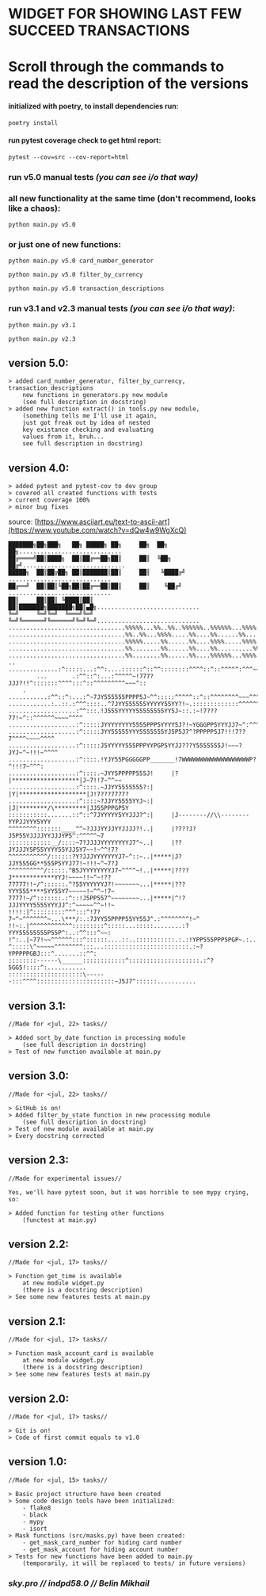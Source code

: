 # **WIDGET FOR SHOWING LAST FEW SUCCEED TRANSACTIONS** 
# Scroll through the commands to read the description of the versions
#### initialized with poetry, to install dependencies run:
```shell
poetry install
```
#### run pytest coverage check to get html report:
```shell
pytest --cov=src --cov-report=html
```
### run v5.0 manual tests _(you can see i/o that way)_
### all new functionality at the same time (don't recommend, looks like a chaos):
```shell
python main.py v5.0
```
### or just one of new functions:
```shell
python main.py v5.0 card_number_generator
```
```shell
python main.py v5.0 filter_by_currency
```
```shell
python main.py v5.0 transaction_descriptions
```
### run v3.1 and v2.3 manual tests _(you can see i/o that way)_:
```shell
python main.py v3.1
```
```shell
python main.py v2.3
```


## version 5.0:

    > added card_number_generator, filter_by_currency, transaction_descriptions
        new functions in generators.py new module
        (see full description in docstring)
    > added new function extract() in tools.py new module,
        (something tells me I'll use it again,
        just got freak out by idea of nested
        key existance checking and evaluating
        values from it, bruh...
        see full description in docstring)

## version 4.0:

    > added pytest and pytest-cov to dev group
    > covered all created functions with tests
    > current coverage 100%
    > minor bug fixes

source: [https://www.asciiart.eu/text-to-ascii-art](https://www.youtube.com/watch?v=dQw4w9WgXcQ)

    ███████╗██╗███╗   ██╗ █████╗ ██╗     ██╗  ██╗   ██╗.............................
    ██╔════╝██║████╗  ██║██╔══██╗██║     ██║  ╚██╗ ██╔╝.............................
    █████╗  ██║██╔██╗ ██║███████║██║     ██║   ╚████╔╝ .............................
    ██╔══╝  ██║██║╚██╗██║██╔══██║██║     ██║    ╚██╔╝  .............................
    ██║     ██║██║ ╚████║██║  ██║███████╗███████╗██║▄█╗.............................
    ╚═╝     ╚═╝╚═╝  ╚═══╝╚═╝  ╚═╝╚══════╝╚══════╝╚═╝╚═╝.............................
    .................................%%%%%...%%..%%..%%%%%%..%%%%%%...%%%%...%%%%%%.
    .................................%%..%%...%%%%.....%%....%%......%%........%%...
    .................................%%%%%.....%%......%%....%%%%.....%%%%.....%%...
    .................................%%........%%......%%....%%..........%%....%%...
    .................................%%........%%......%%....%%%%%%...%%%%.....%%...
    ..   ..............:^:::::...:^^:....::::::^::^^::::::::^^^^::^::^^^^^:^^^~~~^::
            ...       .:^^::^:...:^^^^^~!777?JJJ?!!^:::::::^^^^:::^::^^^^^^^^^~~~^::
        .   ...........:^^::^:...:^~7JY555555PPPP5J~^^:::::^^^^^::^::^^^^^^^^~~~^^^^
    ............:..::.:^^^::::..^7JYY555555YYYYY55YY?!~.:::::::::::::^^^^^^^~~~~^^^^
    ...................:^^:::.!J555YYYYY55555555YY5J~::.:~!7???77!~^::^^^^^^~~~~^^^^
    ...................:^:::::JYYYYYYYY5555PPP5YYYY5J?!~YGGGPP5YYYJJ7~^:^^^^~~!!^^^^
    ...................:^:::::JYY55555YYY5555555YJ5P5J7^?PPPPP5J7!!!7??7^^^^~~~~^^^^
    ...................:^:::::J5YYYYY555PPPYYPGP5YYJJ???Y5555555J!~~~?JYJ~^~!!!~^^^^
    ...................:^::::.!YJY55PGGGGGPP_______!7WWWWWWWWWWWWWWWWWWWP?^!!!7~^^^:
    ...................:^::::.~JYY5PPPPP555J!     |?|*******************|J~7!!7~^^~~
    ...................:^::::.~JJYY5555555?:|     |Y|*******************|J!7???7777?
    ...................:^::::~?JJYY5555YYJ~:|     |J|********/\*********|JJ55PPPGP5Y
    :::::::::::.......::^::^7JYYYYY5YYJJJ?^:|     |J--------//\\--------YYPJJYYY5YYY
    ^^^^^^^^:::::::____^^~?JJJYYJJYYJJJJ?!..|     |?7??J?J5P55YJJJJYYJJJYP5^:^^^^^~7
    ::::::::::::__/::::~7?JJJJYYYYYYYYJ7^~..|     |??JYJJJY5P55YYYY55YJJ5Y7~~!~^^!7?
    ^^^^^^^^^^^/::::::?Y?JJJYYYYYYYJ7~^::~..|*****|J?JJY555GG**555P5YYJ77!~!!!~^~7?J
    ^^^^^^^^^^/:::::.^B5JYYYYYYYYJ7~^^^^~!..|*****|????J************YYJ!~~~~!!~^~!??
    77777!!~/^::::::.^?55YYYYYYJ?!~~~~~~~...|*****|???YYY555****5YY55Y7~~~~~!~^^~!7~
    7777!~/^:::::::.:^::!J5PP557^~~~~~~~~...|*****|^!?JJJYYYY5555YYYJJ^:^~~~~~^^~!!~
    !!!!:|^:::::::::^^^:::^!7?7~^~^^^^^^^~...\***/:.:7JYY55PPPP55YY55J^.:^^^^^^^^!~^
    !!~:.|^^^^^^^^^^^^:::::::::^:::::...:::::........:?YYY55555555P55P^:..:^^:::^~~:
    !^:..|~77!~~^^^^^^:::^::::::....::..:::::::::::.:.:!YPP555PPP5PGP~.:....:::^^~^:
    ^:::::\^~~~~~^^^^^^^^:::...::::::::::::::::::::::::.:~?YPPPPPGBJ:::^.......::^^:
    ::::::::------\______::::::::::::^::::::::::::::::::::.:^?5GG5!::::^:...........
    :::::::::::::::::::::\------:::^^^^::::::::::::::::::::::~J5J7^::::::...........

## version 3.1:

    //Made for <jul, 22> tasks//

    > Added sort_by_date function in processing module
        (see full description in docstring)
    > Test of new function available at main.py

## version 3.0:

    //Made for <jul, 22> tasks//

    > GitHub is on!
    > Added filter_by_state function in new processing module
        (see full description in docstring)
    > Test of new module available at main.py
    > Every docstring corrected

## version 2.3:

    //Made for experimental issues//

    Yes, we'll have pytest soon, but it was horrible to see mypy crying, so:

    > Added function for testing other functions
        (functest at main.py)

## version 2.2:
    
    //Made for <jul, 17> tasks//
    
    > Function get_time is available
        at new module widget.py
        (there is a docstring description)
    > See some new features tests at main.py

## version 2.1:

    //Made for <jul, 17> tasks//

    > Function mask_account_card is available
        at new module widget.py
        (there is a docstring description)
    > See some new features tests at main.py

## version 2.0:

    //Made for <jul, 17> tasks//

    > Git is on!
    > Code of first commit equals to v1.0

## version 1.0:
    
    //Made for <jul, 15> tasks//
    
    > Basic project structure have been created
    > Some code design tools have been initialized:
        - flake8
        - black
        - mypy
        - isort
    > Mask functions (src/masks.py) have been created:
        - get_mask_card_number for hiding card number
        - get_mask_account for hiding account number
    > Tests for new functions have been added to main.py
        (temporarily, it will be replaced to tests/ in future versions)

### _sky.pro // indpd58.0 // Belin Mikhail_
